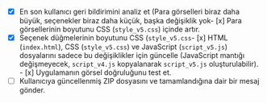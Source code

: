 - [x] En son kullanıcı geri bildirimini analiz et (Para görselleri biraz daha büyük, seçenekler biraz daha küçük, başka değişiklik yok- [x] Para görsellerinin boyutunu CSS (`style_v5.css`) içinde artır.
- [x] Seçenek düğmelerinin boyutunu CSS (`style_v5.css`- [x] HTML (`index.html`), CSS (`style_v5.css`) ve JavaScript (`script_v5.js`) dosyalarını sadece bu değişiklikler için güncelle (JavaScript mantığı değişmeyecek, `script_v4.js` kopyalanarak `script_v5.js` oluşturulabilir). - [x] Uygulamanın görsel doğruluğunu test et.
- [ ] Kullanıcıya güncellenmiş ZIP dosyasını ve tamamlandığına dair bir mesaj gönder.
